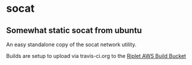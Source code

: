 # socat

## Somewhat static socat from ubuntu

An easy standalone copy of the socat network utility.

Builds are setup to upload via travis-ci.org to the [Riplet AWS Build Bucket](http://build.riplet.com.s3-website-us-west-2.amazonaws.com/)

